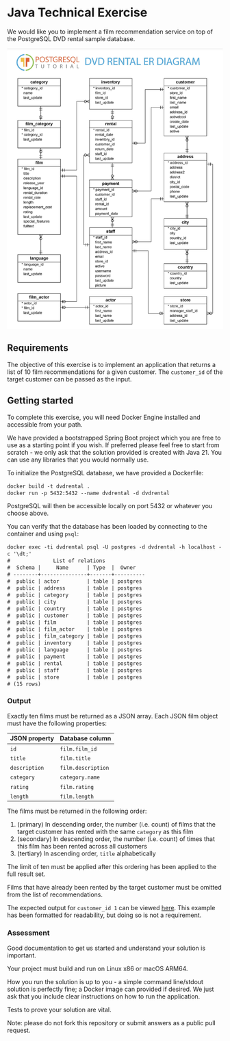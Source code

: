 # Java Technical Exercise

We would like you to implement a film recommendation service on top of the PostgreSQL DVD rental sample database.

![](./dvdrental-er-diagram.png)

## Requirements

The objective of this exercise is to implement an application that returns a list of 10 film recommendations for a given customer.
The `customer_id` of the target customer can be passed as the input.

## Getting started

To complete this exercise, you will need Docker Engine installed and accessible from your path.

We have provided a bootstrapped Spring Boot project which you are free to use as a starting point if you wish. If preferred please feel free to start from scratch - we only ask that the solution provided is created with Java 21.
You can use any libraries that you would normally use.

To initialize the PostgreSQL database, we have provided a Dockerfile:

```shell
docker build -t dvdrental .
docker run -p 5432:5432 --name dvdrental -d dvdrental
```

PostgreSQL will then be accessible locally on port 5432 or whatever you choose above.

You can verify that the database has been loaded by connecting to the container and using `psql`:

```shell
docker exec -ti dvdrental psql -U postgres -d dvdrental -h localhost -c '\dt;'
#              List of relations
#  Schema |     Name      | Type  |  Owner   
# --------+---------------+-------+----------
#  public | actor         | table | postgres
#  public | address       | table | postgres
#  public | category      | table | postgres
#  public | city          | table | postgres
#  public | country       | table | postgres
#  public | customer      | table | postgres
#  public | film          | table | postgres
#  public | film_actor    | table | postgres
#  public | film_category | table | postgres
#  public | inventory     | table | postgres
#  public | language      | table | postgres
#  public | payment       | table | postgres
#  public | rental        | table | postgres
#  public | staff         | table | postgres
#  public | store         | table | postgres
# (15 rows)
```

### Output

Exactly ten films must be returned as a JSON array. Each JSON film object must have the following properties:

| JSON property | Database column    |
|---------------|--------------------|
| `id`          | `film.film_id`     |
| `title`       | `film.title`       |
| `description` | `film.description` |
| `category`    | `category.name`    |
| `rating`      | `film.rating`      |
| `length`      | `film.length`      |

The films must be returned in the following order:

1. (primary) In descending order, the number (i.e. count) of films that the target customer has rented with the same `category` as this film
2. (secondary) In descending order, the number (i.e. count) of times that this film has been rented across all customers
3. (tertiary) In ascending order, `title` alphabetically

The limit of ten must be applied after this ordering has been applied to the full result set.

Films that have already been rented by the target customer must be omitted from the list of recommendations.

The expected output for `customer_id 1` can be viewed [here](customer-1-recommended-films.json). This example has been formatted for readability, but doing so is not a requirement.

### Assessment

Good documentation to get us started and understand your solution is important.

Your project must build and run on Linux x86 or macOS ARM64.

How you run the solution is up to you - a simple command line/stdout solution is perfectly fine; a Docker image can provided if desired. We just ask that you include clear instructions on how to run the application.

Tests to prove your solution are vital.


Note: please do not fork this repository or submit answers as a public pull request.

